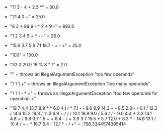 
- "11 3 - 4 + 2.5 *" = 30.0

- "21 4.0 +" = 25.0

- "8 2 + 99 9 - * 2 + 9 -" = 893.0

- "1 2 3 4 5 + * - -" = 26.0

- "15.6 3.7 5.9 7.1 18.7 - + - +" = 25.0

- "100" = 100.0

- "32.0 20.0 18 % 8 * /" = 2.0

- "" = throws an IllegalArgumentException "too few operands"

- "1 1 1 +" = throws an IllegalArgumentException "too many operands"

- "1 1 1 - * +" = throws an IllegalArgumentException "too few operands for operation +"

- "19.7 4.4 13.7 8.9 * * 6.0 4.1 / * 7.1 - - 8.6 9.9 14.2 + - 8.5 2.8 - - 0.1 / 12.3 / 14.6 15.2 18.3 / 11.3 6.9 + / / / 10.1 18.8 9.0 / 5.6 / / - 9.0 4.4 + 3.3 14.1 4.8 + / 6.8 0.7 1.5 + + 6.4 - / + 3.9 3.7 15.5 * 5.7 12.0 + 8.3 * - 14.6 13.1 / 10.4 / + - * 16.7 5.4 - 12.1 * - / +" = -758.3344574395414
